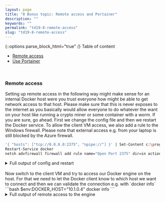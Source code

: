 ```yaml
---
layout: page
title: "8 Bonus topic: Remote access and Portainer"
description: ""
keywords: ""
permalink: "td19-8-remote-access"
slug: "td19-8-remote-access"
---
```

{::options parse_block_html="true" /}
Table of content
- [Remote access](#remote-access)
- [Use Portainer](#use-portainer)

&nbsp;<br />

### Remote access
Setting up remote access in the following way might make sense for an internal Docker host were you trust everyone how might be able to get network access to that host. Please make sure that this is never exposes to the internet as you basically would allow everyone to do whatever the want on your host like running a crypto miner or some container with a worm. If you are sure, go ahead. First we change the config file and then we restart the Docker service. To allow the client VM access, we also add a rule to the Windows firewall. Please note that external access e.g. from your laptop is still blocked by the Azure firewall.
```bash
'{ "hosts": ["tcp://0.0.0.0:2375", "npipe://"] }' | Set-Content c:\programdata\docker\config\daemon.json
Restart-Service docker
netsh advfirewall firewall add rule name="Open Port 2375" dir=in action=allow protocol=TCP localport=2375
```

<details><summary markdown="span">Full output of config and restart</summary>
```bash
PS C:\> '{ "hosts": ["tcp://0.0.0.0:2375", "npipe://"] }' | Set-Content c:\programdata\docker\config\daemon.json
PS C:\> Restart-Service docker
PS C:\> netsh advfirewall firewall add rule name="Open Port 2375" dir=in action=allow protocol=TCP localport=2375
Ok.
```
</details>
&nbsp;<br />
Now switch to the client VM and try to access our Docker engine on the host. For that we need to let the Docker client know to which host we want to connect and then we can validate the connection e.g. with `docker info`
```bash
$env:DOCKER_HOST="10.1.0.4"
docker info
```
<details><summary markdown="span">Full output of remote access to the engine</summary>
```bash
PS C:\Users\TechDaysAdmin> $env:DOCKER_HOST="10.1.0.4"
PS C:\Users\TechDaysAdmin> docker info
Client:
 Debug Mode: false

Server:
 Containers: 4
  Running: 0
  Paused: 0
  Stopped: 4
 Images: 58
 Server Version: 19.03.4
 Storage Driver: windowsfilter
  Windows:
 Logging Driver: json-file
 Plugins:
  Volume: local
  Network: ics internal l2bridge l2tunnel nat null overlay private transparent
  Log: awslogs etwlogs fluentd gcplogs gelf json-file local logentries splunk syslog
 Swarm: inactive
 Default Isolation: process
 Kernel Version: 10.0 17763 (17763.1.amd64fre.rs5_release.180914-1434)
 Operating System: Windows Server 2019 Datacenter Version 1809 (OS Build 17763.805)
 OSType: windows
 Architecture: x86_64
 CPUs: 16
 Total Memory: 64GiB
 Name: techdays-prep
 ID: G2F4:KJOZ:PDG4:XT5R:35YM:BRJW:RTQ7:ZBG4:BERB:7C3C:2WGL:MPSJ
 Docker Root Dir: C:\ProgramData\docker
 Debug Mode: false
 Registry: https://index.docker.io/v1/
 Labels:
 Experimental: false
 Insecure Registries:
  127.0.0.0/8
 Live Restore Enabled: false

WARNING: API is accessible on http://0.0.0.0:2375 without encryption.
         Access to the remote API is equivalent to root access on the host. Refer
         to the 'Docker daemon attack surface' section in the documentation for
         more information: https://docs.docker.com/engine/security/security/#docker-daemon-attack-surface
```
</details>
&nbsp;<br />
With that in place, you can do all the Docker commands on the client that we did on the host, but the containers will still be running on the host. In fact, on the client only the Docker CLI is installed, but not the engine.

### Use Portainer
Portainer is a very nice web GUI for Docker that you can use to do almost everything Docker-related. See [https://portainer.io](https://portainer.io) for documentation. It is of course distributed as container image itself, so spinning it up is very easy.
```bash
docker run -d -p 9000:9000 --name portainer -v \\.\pipe\docker_engine:\\.\pipe\docker_engine portainer/portainer
```

<details><summary markdown="span">Full output of portainer startup</summary>
```bash
PS C:\> netsh advfirewall firewall add rule name="Open Port 9000" dir=in action=allow protocol=TCP localport=9000
Ok.
PS C:\> docker run -d -p 9000:9000 --name portainer -v \\.\pipe\docker_engine:\\.\pipe\docker_engine portainer/portainer
75b9f606caede81af67640c955cb04e74718e6c927b9f5e4c4ae45913ac0b419
```
</details>
&nbsp;<br />
Open [http://localhost:9000](http://localhost:9000) where you should get a login screen. Define an admin password there and select "Local" on the next screen. Then hit "connect" and you should be up and running!
{::options parse_block_html="true" /}
